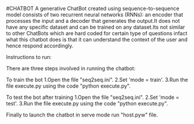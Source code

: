 #CHATBOT
A generative ChatBot created using sequence-to-sequence model consists of two recurrent neural networks (RNNs): an encoder that processes the input and a decoder that generates the output.It does not have any specific dataset and can be trained on any dataset.Its not similar to other ChatBots which are hard coded for certain type of questions infact what this chatbot does is that it can understand the context of the user and hence respond accordingly.

Instructions to run:

There are three steps involved in running the chatbot:

To train the bot
1.Open the file "seq2seq.ini".
2.Set 'mode = train'.
3.Run the file execute.py using the code "python execute.py".

To test the bot after training
1.Open the file "seq2seq.ini".
2.Set 'mode = test'.
3.Run the file execute.py using the code "python execute.py".

Finally to launch the chatbot in serve mode run "host.pyw" file.
